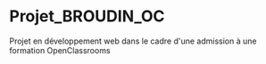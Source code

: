 # Projet_BROUDIN_OC
Projet en développement web dans le cadre d'une admission à une formation OpenClassrooms
